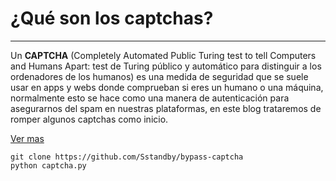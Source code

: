 # ¿Qué son los captchas?
----

Un **CAPTCHA** (Completely Automated Public Turing test to tell Computers and Humans Apart: test de Turing público y automático para distinguir a los ordenadores de los humanos) es una medida de seguridad que se suele usar en apps y webs donde comprueban si eres un humano o una máquina, normalmente esto se hace como una manera de autenticación para asegurarnos del spam en nuestras plataformas, en este blog trataremos de romper algunos captchas como inicio.

[Ver mas](https://www.standby.cf/posts/captcha/)

```console
git clone https://github.com/Sstandby/bypass-captcha
python captcha.py
```
